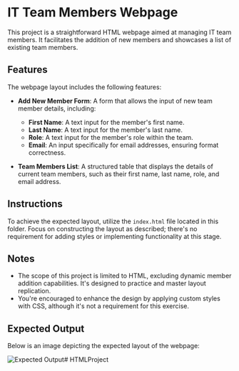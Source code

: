 # IT Team Members Webpage

This project is a straightforward HTML webpage aimed at managing IT team members. It facilitates the addition of new members and showcases a list of existing team members.

## Features

The webpage layout includes the following features:

- **Add New Member Form**: A form that allows the input of new team member details, including:
  - **First Name**: A text input for the member's first name.
  - **Last Name**: A text input for the member's last name.
  - **Role**: A text input for the member's role within the team.
  - **Email**: An input specifically for email addresses, ensuring format correctness.

- **Team Members List**: A structured table that displays the details of current team members, such as their first name, last name, role, and email address.

## Instructions

To achieve the expected layout, utilize the `index.html` file located in this folder. Focus on constructing the layout as described; there's no requirement for adding styles or implementing functionality at this stage.

## Notes

- The scope of this project is limited to HTML, excluding dynamic member addition capabilities. It's designed to practice and master layout replication.
- You're encouraged to enhance the design by applying custom styles with CSS, although it's not a requirement for this exercise.

## Expected Output

Below is an image depicting the expected layout of the webpage:

![Expected Output](./assets/Expected_Output.png)# HTMLProject
